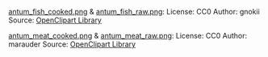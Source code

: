 [antum_fish_cooked.png] & [antum_fish_raw.png][]:
	License: CC0
	Author: gnokii
	Source: [OpenClipart Library][OCL fish]

[antum_meat_cooked.png][] & [antum_meat_raw.png][]:
	License: CC0
	Author: marauder
	Source: [OpenClipart Library][OCL meat]


[OCL fish]: https://openclipart.org/detail/133141/sashimi
[OCL meat]: https://openclipart.org/detail/211419/fleischkeule

[antum_fish_cooked.png]: textures/antum_fish_cooked.png
[antum_fish_raw.png]: textures/antum_fish_raw.png
[antum_meat_cooked.png]: textures/antum_meat_cooked.png
[antum_meat_raw.png]: textures/antum_meat_raw.png
